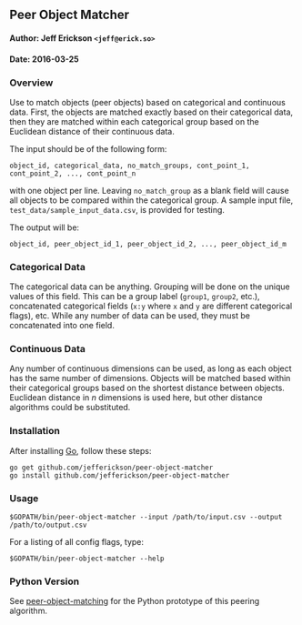 ## Peer Object Matcher

#### Author: Jeff Erickson `<jeff@erick.so>`
#### Date: 2016-03-25

### Overview

Use to match objects (peer objects) based on categorical and continuous data. First, the objects are matched exactly based on their categorical data, then they are matched within each categorical group based on the Euclidean distance of their continuous data.

The input should be of the following form:

`object_id, categorical_data, no_match_groups, cont_point_1, cont_point_2, ..., cont_point_n`

with one object per line. Leaving `no_match_group` as a blank field will cause all objects to be compared within the categorical group. A sample input file, `test_data/sample_input_data.csv`, is provided for testing.

The output will be:

`object_id, peer_object_id_1, peer_object_id_2, ..., peer_object_id_m`

### Categorical Data

The categorical data can be anything. Grouping will be done on the unique values of this field. This can be a group label (`group1`, `group2`, etc.), concatenated categorical fields (`x:y` where `x` and `y` are different categorical flags), etc. While any number of data can be used, they must be concatenated into one field.

### Continuous Data

Any number of continuous dimensions can be used, as long as each object has the same number of dimensions. Objects will be matched based within their categorical groups based on the shortest distance between objects. Euclidean distance in _n_ dimensions is used here, but other distance algorithms could be substituted.

### Installation

After installing [Go](https://golang.org/dl/), follow these steps:
```
go get github.com/jefferickson/peer-object-matcher
go install github.com/jefferickson/peer-object-matcher
```

### Usage

```
$GOPATH/bin/peer-object-matcher --input /path/to/input.csv --output /path/to/output.csv
```
For a listing of all config flags, type:
```
$GOPATH/bin/peer-object-matcher --help
```

### Python Version

See [peer-object-matching](https://github.com/jefferickson/peer-object-matching) for the Python prototype of this peering algorithm.
